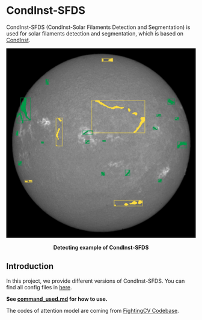 # CondInst-SFDS

CondInst-SFDS (CondInst-Solar Filaments Detection and Segmentation) is used for solar filaments detection and segmentation, which is based on [CondInst](https://github.com/aim-uofa/AdelaiDet/blob/master/configs/CondInst/README.md).

<div align=center><img src=".\examples\results\BBSO\bbso_halph_fl_20140310_180912.jpg " width = "512"/>

**Detecting example of CondInst-SFDS**

<div align=left>

## Introduction

In this project, we provide different versions of CondInst-SFDS. You can find all config files in [here](.\configs\CondInst).


**See [command_used.md](command_used.md) for how to use.**

The codes of attention model are coming from [FightingCV Codebase](https://github.com/xmu-xiaoma666/External-Attention-pytorch).

